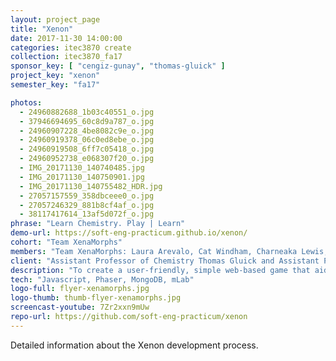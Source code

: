 ```yaml
---
layout: project_page
title: "Xenon"
date: 2017-11-30 14:00:00
categories: itec3870 create
collection: itec3870_fa17
sponsor_key: [ "cengiz-gunay", "thomas-gluick" ]
project_key: "xenon"
semester_key: "fa17"

photos:
  - 24960882688_1b03c40551_o.jpg
  - 37946694695_60c8d9a787_o.jpg
  - 24960907228_4be8082c9e_o.jpg
  - 24960919378_06c0ed8ebe_o.jpg
  - 24960919508_6ff7c05418_o.jpg
  - 24960952738_e068307f20_o.jpg
  - IMG_20171130_140740485.jpg
  - IMG_20171130_140750901.jpg
  - IMG_20171130_140755482_HDR.jpg
  - 27057157559_358dbceee0_o.jpg
  - 27057246329_881b8cf4af_o.jpg
  - 38117417614_13af5d072f_o.jpg
phrase: "Learn Chemistry. Play | Learn"
demo-url: https://soft-eng-practicum.github.io/xenon/
cohort: "Team XenaMorphs"
members: "Team XenaMorphs: Laura Arevalo, Cat Windham, Charneaka Lewis, Magdalena Ledezma, Chinelo Obiamalu"
client: "Assistant Professor of Chemistry Thomas Gluick and Assistant Professor of Information Technology Cengiz Gunay"
description: "To create a user-friendly, simple web-based game that aids chemistry students in their learning of molecular nomenclature."
tech: "Javascript, Phaser, MongoDB, mLab"
logo-full: flyer-xenamorphs.jpg
logo-thumb: thumb-flyer-xenamorphs.jpg
screencast-youtube: 7Zr2xxn9mUw
repo-url: https://github.com/soft-eng-practicum/xenon
---
```


Detailed information about the Xenon development process.

<!-- lightgallery -->
<script src="https://code.jquery.com/jquery-2.2.4.min.js"></script>
<script src="https://cdn.jsdelivr.net/lightgallery/1.3.7/js/lightgallery.min.js"></script>
<script src="https://cdn.jsdelivr.net/g/lg-zoom"></script>

<script type="text/javascript">
    $(document).ready(function() {
    $("body").lightGallery({
    zoom: true,
    selector: 'a#lightgallery',
    selectWithin: 'body'
    });
    });
</script>

[ggc]: http://www.ggc.edu
[gunay-ggc]: http://www.ggc.edu/about-ggc/directory/cengiz-gunay
